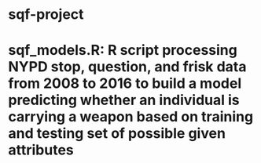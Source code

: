 # sqf-project

# sqf_models.R: R script processing NYPD stop, question, and frisk data from 2008 to 2016 to build a model predicting whether an individual is carrying a weapon based on training and testing set of possible given attributes
